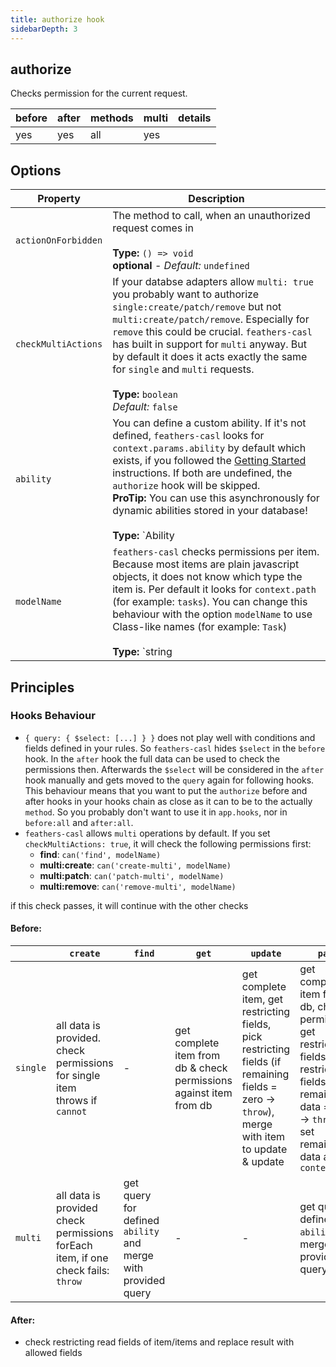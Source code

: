 ```yaml
---
title: authorize hook
sidebarDepth: 3
---
```


## authorize

Checks permission for the current request.

|before|after|methods|multi|details|
|---|---|---|---|---|
|yes|yes|all|yes||

## Options

|       Property      |                Description                  |
|---------------------|---------------------------------------------|
| `actionOnForbidden` | The method to call, when an unauthorized request comes in<br><br>**Type:** `() => void`<br>**optional** - *Default:* `undefined`|
| `checkMultiActions` | If your databse adapters allow `multi: true` you probably want to authorize `single:create/patch/remove` but not `multi:create/patch/remove`. Especially for `remove` this could be crucial. `feathers-casl` has built in support for `multi` anyway. But by default it does it acts exactly the same for `single` and `multi` requests.<br><br>**Type:** `boolean`<br>*Default:* `false`|
| `ability`        | You can define a custom ability. If it's not defined, `feathers-casl` looks for `context.params.ability` by default which exists, if you followed the [Getting Started](/getting-started) instructions. If both are undefined, the `authorize` hook will be skipped.<br>**ProTip:** You can use this asynchronously for dynamic abilities stored in your database!<br><br>**Type:** `Ability | ((context: HookContext) => Ability | Promise<Ability>)`<br>**optional** - *Default:* `undefined` |
| `modelName`      | `feathers-casl` checks permissions per item. Because most items are plain javascript objects, it does not know which type the item is. Per default it looks for `context.path` (for example: `tasks`). You can change this behaviour with the option `modelName` to use Class-like names (for example: `Task`)<br><br>**Type:** `string | ((context: HookContext) => string)`<br>**optional** - *Default:* `(context) => context.path` |

## Principles

### Hooks Behaviour

- `{ query: { $select: [...] } }` does not play well with conditions and fields defined in your rules. So `feathers-casl` hides `$select` in the `before` hook. In the `after` hook the full data can be used to check the permissions then. Afterwards the `$select` will be considered in the `after` hook manually and gets moved to the `query` again for following hooks.<br>This behaviour means that you want to put the `authorize` before and after hooks in your hooks chain as close as it can to be to the actually `method`. So you probably don't want to use it in `app.hooks`, nor in `before:all` and `after:all`.
- `feathers-casl` allows `multi` operations by default. If you set `checkMultiActions: true`, it will check the following permissions first:
  - **find**: `can('find', modelName)`
  - **multi:create**: `can('create-multi', modelName)`
  - **multi:patch**: `can('patch-multi', modelName)`
  - **multi:remove**: `can('remove-multi', modelName)`

if this check passes, it will continue with the other checks

#### Before:

| | `create` | `find` | `get` | `update` | `patch` | `remove` |
|-|----------|--------|-------|----------|---------|----------|
| `single` | all data is provided.<br>check permissions for single item<br>throws if `cannot` | - | get complete item from db & check permissions against item from db | get complete item, get restricting fields, pick restricting fields (if remaining fields = zero -> `throw`), merge with item to update & update | get complete item from db, check permissions, get restricting fields, pick restricting fields (if remaining data = zero -> `throw`), set remaining data as `context.data` | get complete item from db & check permissions
| `multi` | all data is provided<br>check permissions forEach item, if one check fails: `throw` | get query for defined `ability` and merge with provided query | - | - | get query for defined `ability` and merge with provided query | get query for defined `ability` and merge with provided query

#### After:

- check restricting read fields of item/items and replace result with allowed fields